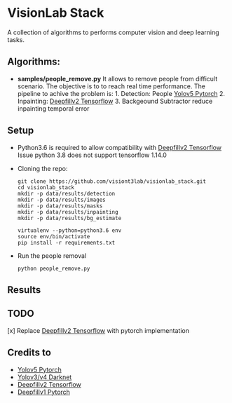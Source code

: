 # VisionLab Stack

A collection of algorithms to performs computer vision and deep learning tasks.

## Algorithms:

*  **samples/people_remove.py** 
    It allows to remove people from difficult scenario. The objective is to to reach real time performance.
    The pipeline to achive the problem is:
        1. Detection: People [Yolov5 Pytorch](https://github.com/ultralytics/yolov5)
        2. Inpainting: [Deepfillv2 Tensorflow](https://github.com/JiahuiYu/generative_inpainting)
        3. Backgeound Subtractor reduce inpainting temporal error

## Setup

* Python3.6 is required to allow compatibility with [Deepfillv2 Tensorflow](https://github.com/JiahuiYu/generative_inpainting)
    Issue python 3.8 does not support tensorflow 1.14.0

* Cloning the repo:

    ```
    git clone https://github.com/visiont3lab/visionlab_stack.git
    cd visionlab_stack
    mkdir -p data/results/detection
    mkdir -p data/results/images
    mkdir -p data/results/masks
    mkdir -p data/results/inpainting
    mkdir -p data/results/bg_estimate
    
    virtualenv --python=python3.6 env
    source env/bin/activate
    pip install -r requirements.txt
    ```
    
* Run the people removal

    ```
    python people_remove.py
    ```

## Results

## TODO

[x] Replace [Deepfillv2 Tensorflow](https://github.com/JiahuiYu/generative_inpainting) with pytorch implementation


## Credits to

* [Yolov5 Pytorch](https://github.com/ultralytics/yolov5)
* [Yolov3/v4 Darknet](https://github.com/AlexeyAB/darknet)
* [Deepfillv2 Tensorflow](https://github.com/JiahuiYu/generative_inpainting)
* [Deepfillv1 Pytorch](https://github.com/vt-vl-lab/FGVC)


